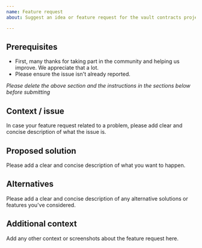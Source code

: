 ```yaml
---
name: Feature request
about: Suggest an idea or feature request for the vault contracts project

---
```


## Prerequisites

- First, many thanks for taking part in the community and helping us improve. We appreciate that a lot.
- Please ensure the issue isn't already reported.

*Please delete the above section and the instructions in the sections below before submitting*

## Context / issue

In case your feature request related to a problem, please add clear and concise description of what the issue is.

## Proposed solution

Please add a clear and concise description of what you want to happen.

## Alternatives

Please add a clear and concise description of any alternative solutions or features you've considered.

## Additional context

Add any other context or screenshots about the feature request here.
